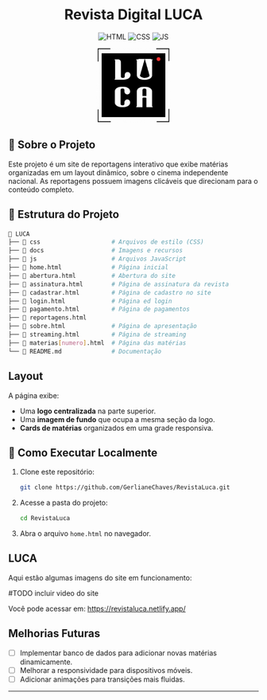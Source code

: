 <h1 align="center">Revista Digital LUCA</h1>

<p align="center">
  <img src="https://img.shields.io/badge/HTML-5-orange?style=plastic&logo=html5" alt="HTML">
  <img src="https://img.shields.io/badge/CSS-3-blue?style=plastic&logo=css3" alt="CSS">
  <img src="https://img.shields.io/badge/JavaScript-ES6-yellow?style=plastic&logo=javascript" alt="JS">
</p>

<p align="center">
  <img src="docs/LUCA.gif" alt="Logo LUCA" width="150">
</p>

## 📌 Sobre o Projeto

Este projeto é um site de reportagens interativo que exibe matérias organizadas em um layout dinâmico, sobre o cinema independente nacional.
As reportagens possuem imagens clicáveis que direcionam para o conteúdo completo.

<!--## Tecnologias Utilizadas

<img src="https://img.icons8.com/color/48/000000/html-5.png" alt="HTML5"> 
<img src="https://img.icons8.com/color/48/000000/css3.png" alt="CSS3"> 
<img src="https://img.icons8.com/color/48/000000/javascript.png" alt="JavaScript"--> 

## 📁 Estrutura do Projeto

```bash
📂 LUCA
├── 📂 css                    # Arquivos de estilo (CSS)
├── 📂 docs                   # Imagens e recursos
├── 📂 js                     # Arquivos JavaScript
├── 📄 home.html              # Página inicial
├── 📄 abertura.html          # Abertura do site
├── 📄 assinatura.html        # Página de assinatura da revista
├── 📄 cadastrar.html         # Página de cadastro no site
├── 📄 login.html             # Página ed login
├── 📄 pagamento.html         # Página de pagamentos
├── 📄 reportagens.html 
├── 📄 sobre.html             # Página de apresentação
├── 📄 streaming.html         # Página de streaming
├── 📄 materias[numero].html  # Página das matérias
└── 📄 README.md              # Documentação
```

## Layout

A página exibe:
- Uma **logo centralizada** na parte superior.
- Uma **imagem de fundo** que ocupa a mesma seção da logo.
- **Cards de matérias** organizados em uma grade responsiva.

## 📌 Como Executar Localmente


1. Clone este repositório:
   ```bash
   git clone https://github.com/GerlianeChaves/RevistaLuca.git
   ```
2. Acesse a pasta do projeto:
   ```bash
   cd RevistaLuca
   ```
3. Abra o arquivo `home.html` no navegador.

## LUCA

Aqui estão algumas imagens do site em funcionamento:

#TODO incluir video do site


<!--<p align="center">
  <img src="docs/siteLuca.gif" alt="Site LUCA" width="400">
</p>-->

Você pode acessar em: https://revistaluca.netlify.app/ 

## Melhorias Futuras

- [ ] Implementar banco de dados para adicionar novas matérias dinamicamente.
- [ ] Melhorar a responsividade para dispositivos móveis.
- [ ] Adicionar animações para transições mais fluidas.

---




